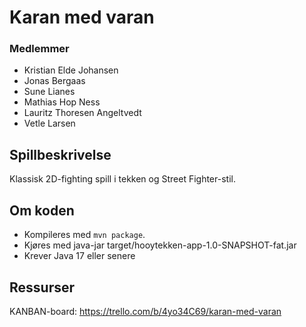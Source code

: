 # Karan med varan

### Medlemmer

- Kristian Elde Johansen
- Jonas Bergaas
- Sune Lianes
- Mathias Hop Ness
- Lauritz Thoresen Angeltvedt
- Vetle Larsen

## Spillbeskrivelse

Klassisk 2D-fighting spill i tekken og Street Fighter-stil.

## Om koden

- Kompileres med `mvn package`.
- Kjøres med java-jar target/hooytekken-app-1.0-SNAPSHOT-fat.jar
- Krever Java 17 eller senere

## Ressurser

KANBAN-board:
https://trello.com/b/4yo34C69/karan-med-varan
